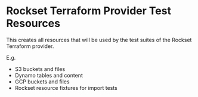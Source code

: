 # Rockset Terraform Provider Test Resources

This creates all resources that will be used by the test suites of the Rockset Terraform provider.

E.g.

- S3 buckets and files
- Dynamo tables and content
- GCP buckets and files
- Rockset resource fixtures for import tests